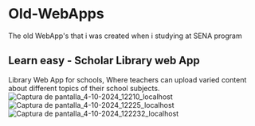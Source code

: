 # Old-WebApps
The old WebApp's that i was created when i studying at SENA program

## Learn easy - Scholar Library web App
Library Web App for schools, Where teachers can upload varied content about different topics of their school subjects.
![Captura de pantalla_4-10-2024_12210_localhost](https://github.com/user-attachments/assets/700389c0-cb8d-48a6-8851-7d4d72dd014b)
![Captura de pantalla_4-10-2024_12225_localhost](https://github.com/user-attachments/assets/5e577d17-0270-4028-b7e5-6e39911528f3)
![Captura de pantalla_4-10-2024_122232_localhost](https://github.com/user-attachments/assets/31cada42-5850-47c8-a5af-55df6e757c10)
